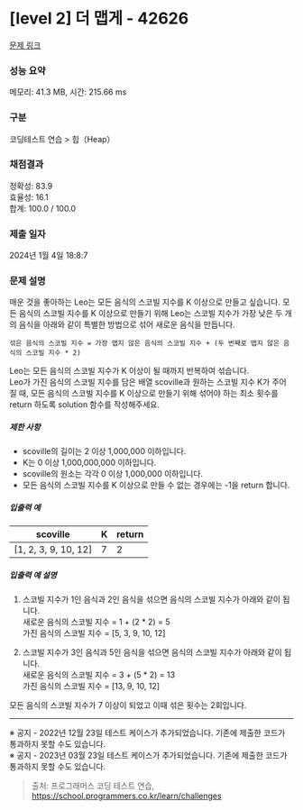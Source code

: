 # [level 2] 더 맵게 - 42626 

[문제 링크](https://school.programmers.co.kr/learn/courses/30/lessons/42626) 

### 성능 요약

메모리: 41.3 MB, 시간: 215.66 ms

### 구분

코딩테스트 연습 > 힙（Heap）

### 채점결과

정확성: 83.9<br/>효율성: 16.1<br/>합계: 100.0 / 100.0

### 제출 일자

2024년 1월 4일 18:8:7

### 문제 설명

<p>매운 것을 좋아하는 Leo는 모든 음식의 스코빌 지수를 K 이상으로 만들고 싶습니다. 모든 음식의 스코빌 지수를 K 이상으로 만들기 위해 Leo는 스코빌 지수가 가장 낮은 두 개의 음식을 아래와 같이 특별한 방법으로 섞어 새로운 음식을 만듭니다.</p>
<div class="highlight"><pre class="codehilite"><code>섞은 음식의 스코빌 지수 = 가장 맵지 않은 음식의 스코빌 지수 + (두 번째로 맵지 않은 음식의 스코빌 지수 * 2)
</code></pre></div>
<p>Leo는 모든 음식의 스코빌 지수가 K 이상이 될 때까지 반복하여 섞습니다.<br>
Leo가 가진 음식의 스코빌 지수를 담은 배열 scoville과 원하는 스코빌 지수 K가 주어질 때, 모든 음식의 스코빌 지수를 K 이상으로 만들기 위해 섞어야 하는 최소 횟수를 return 하도록 solution 함수를 작성해주세요.</p>

<h5>제한 사항</h5>

<ul>
<li>scoville의 길이는 2 이상 1,000,000 이하입니다.</li>
<li>K는 0 이상 1,000,000,000 이하입니다.</li>
<li>scoville의 원소는 각각 0 이상 1,000,000 이하입니다.</li>
<li>모든 음식의 스코빌 지수를 K 이상으로 만들 수 없는 경우에는 -1을 return 합니다.</li>
</ul>

<h5>입출력 예</h5>
<table class="table">
        <thead><tr>
<th>scoville</th>
<th>K</th>
<th>return</th>
</tr>
</thead>
        <tbody><tr>
<td>[1, 2, 3, 9, 10, 12]</td>
<td>7</td>
<td>2</td>
</tr>
</tbody>
      </table>
<h5>입출력 예 설명</h5>

<ol>
<li><p>스코빌 지수가 1인 음식과 2인 음식을 섞으면 음식의 스코빌 지수가 아래와 같이 됩니다.<br>
새로운 음식의 스코빌 지수 = 1 + (2 * 2) = 5<br>
가진 음식의 스코빌 지수 = [5, 3, 9, 10, 12]</p></li>
<li><p>스코빌 지수가 3인 음식과 5인 음식을 섞으면 음식의 스코빌 지수가 아래와 같이 됩니다.<br>
새로운 음식의 스코빌 지수 = 3 + (5 * 2) = 13<br>
가진 음식의 스코빌 지수 = [13, 9, 10, 12]</p></li>
</ol>

<p>모든 음식의 스코빌 지수가 7 이상이 되었고 이때 섞은 횟수는 2회입니다.</p>

<hr>

<p>※ 공지 - 2022년 12월 23일 테스트 케이스가 추가되었습니다. 기존에 제출한 코드가 통과하지 못할 수도 있습니다.<br>
※ 공지 - 2023년 03월 23일 테스트 케이스가 추가되었습니다. 기존에 제출한 코드가 통과하지 못할 수도 있습니다.</p>


> 출처: 프로그래머스 코딩 테스트 연습, https://school.programmers.co.kr/learn/challenges